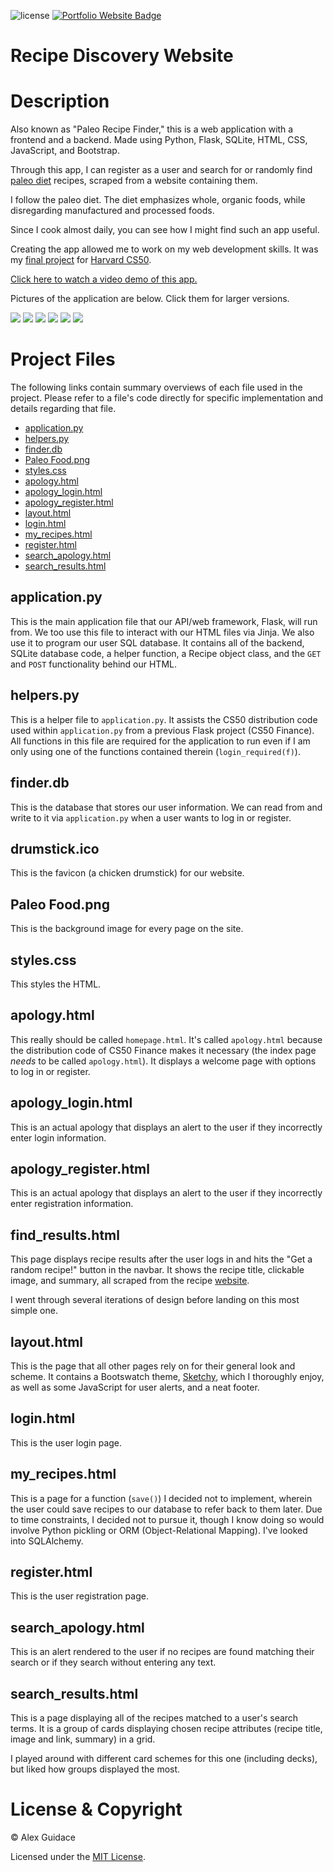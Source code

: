 ![license](https://img.shields.io/badge/license-MIT-brightgreen?style=flat-square)
<a href="https://alexguidace.github.io/">
    <img alt="Portfolio Website Badge" src="https://img.shields.io/badge/Portfolio-alexguidace.github.io-brightgreen?style=flat-square">
</a>

# **Recipe Discovery Website**

# Description
Also known as "Paleo Recipe Finder," this is a web application with a frontend and a backend. Made using Python, Flask, SQLite, HTML, CSS, JavaScript, and Bootstrap.

Through this app, I can register as a user and search for or randomly find [paleo diet](https://www.mayoclinic.org/healthy-lifestyle/nutrition-and-healthy-eating/in-depth/paleo-diet/art-20111182) recipes, scraped from a website containing them.

I follow the paleo diet. The diet emphasizes whole, organic foods, while disregarding manufactured and processed foods.

Since I cook almost daily, you can see how I might find such an app useful.

Creating the app allowed me to work on my web development skills. It was my [final project](https://cs50.harvard.edu/x/2020/project/) for [Harvard CS50](https://cs50.harvard.edu/x/2020/). 

[Click here to watch a video demo of this app.](https://www.youtube.com/watch?v=yvhdFkytXWM)

Pictures of the application are below. Click them for larger versions.

<img src="images/Homepage.png">
<img src="images/Login.png">
<img src="images/Random_Recipe.png">
<img src="images/Search.png">
<img src="images/Register.png">
<img src="images/Error.png">

#

# Project Files
The following links contain summary overviews of each file used in the project. Please refer to a file's code directly for specific implementation and details regarding that file.

* [application.py](#application.py)
* [helpers.py](#helpers.py)
* [finder.db](#finder.db)
* [Paleo Food.png](#Paleo-Food.png)
* [styles.css](#styles.css)
* [apology.html](#apology.html)
* [apology_login.html](#apology_login.html)
* [apology_register.html](#apology_register.html)
* [layout.html](#layout.html)
* [login.html](#login.html)
* [my_recipes.html](#my_recipes.html)
* [register.html](#register.html)
* [search_apology.html](#search_apology.html)
* [search_results.html](#search_results.html)

## application.py
This is the main application file that our API/web framework, Flask, will run from. We too use this file to interact with our
HTML files via Jinja. We also use it to program our user SQL database. It contains all of the backend, SQLite database code,
a helper function, a Recipe object class, and the `GET` and `POST` functionality behind our HTML.

## helpers.py
This is a helper file to `application.py`. It assists the CS50 distribution code used within `application.py` from a previous Flask project (CS50 Finance). All functions in
this file are required for the application to run even if I am only using one of the functions contained therein
(`login_required(f)`).

## finder.db
This is the database that stores our user information. We can read from and write to it via `application.py` when a user wants
to log in or register.

## drumstick.ico
This is the favicon (a chicken drumstick) for our website.

## Paleo Food.png
This is the background image for every page on the site.

## styles.css
This styles the HTML.

## apology.html
This really should be called `homepage.html`. It's called `apology.html` because the distribution code of CS50 Finance
makes it necessary (the index page *needs* to be called `apology.html`). It displays a
welcome page with options to log in or register.

## apology_login.html
This is an actual apology that displays an alert to the user if they incorrectly enter login information.

## apology_register.html
This is an actual apology that displays an alert to the user if they incorrectly enter registration information.

## find_results.html
This page displays recipe results after the user logs in and hits the "Get a random recipe!" button in the navbar.
It shows the recipe title, clickable image, and summary, all scraped from the recipe
[website](https://ultimatepaleoguide.com/recipes/#500+_Recipes_Counting!).

I went through several iterations of design before landing on this most simple one.

## layout.html
This is the page that all other pages rely on for their general look and scheme. It contains a Bootswatch theme,
[Sketchy](https://bootswatch.com/sketchy/), which I thoroughly enjoy, as well as some JavaScript for user alerts,
and a neat footer.

## login.html
This is the user login page.

## my_recipes.html
This is a page for a function (`save()`) I decided not to implement, wherein the user could save recipes to our
database to refer back to them later. Due to time constraints, I decided not to pursue it, though I
know doing so would involve Python pickling or ORM (Object-Relational Mapping). I've looked into SQLAlchemy.

## register.html
This is the user registration page.

## search_apology.html
This is an alert rendered to the user if no recipes are found matching their search or if they search without entering
any text.

## search_results.html
This is a page displaying all of the recipes matched to a user's search terms. It is a group of cards displaying chosen
recipe attributes (recipe title, image and link, summary) in a grid. 

I played around with different card schemes for
this one (including decks), but liked how groups displayed the most.

# License & Copyright
© Alex Guidace

Licensed under the [MIT License](License).
